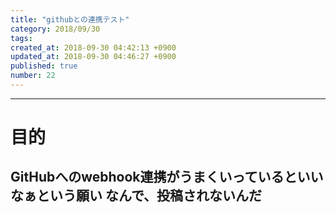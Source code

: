 ```yaml
---
title: "githubとの連携テスト"
category: 2018/09/30
tags: 
created_at: 2018-09-30 04:42:13 +0900
updated_at: 2018-09-30 04:46:27 +0900
published: true
number: 22
---
```


---
# 目的
GitHubへのwebhook連携がうまくいっているといいなぁという願い
なんで、投稿されないんだ
---
